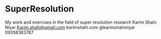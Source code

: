 # SuperResolution
My work and exercises in the field of super resolution research
Karim Shahi Niyar
Karim.shahi@gmail.com
karimshahi.com
@karimshahiniyar
09358383787


